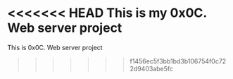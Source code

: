 <<<<<<< HEAD
This is my 0x0C. Web server project
=======
This is 0x0C. Web server project
>>>>>>> f1456ec5f3bb1bd3b106754f0c722d9403abe5fc
